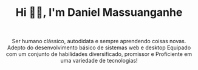 <h1 align="center">Hi 👋🏻, I'm Daniel Massuanganhe</h1>
<br>
<p align="center">Ser humano clássico, autodidata e sempre aprendendo coisas novas. Adepto do desenvolvimento básico  de sistemas web e desktop Equipado com um conjunto de habilidades diversificado, promissor e Proficiente em uma variedade de tecnologias!</p>

